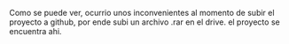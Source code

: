 Como se puede ver, ocurrio unos inconvenientes al momento de subir el proyecto a github, por ende subi un archivo .rar en el drive. el proyecto se encuentra ahi. 
